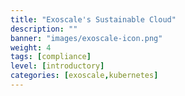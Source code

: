 ```yaml
---
title: "Exoscale's Sustainable Cloud"
description: ""
banner: "images/exoscale-icon.png"
weight: 4
tags: [compliance]
level: [introductory]
categories: [exoscale,kubernetes]
---
```

